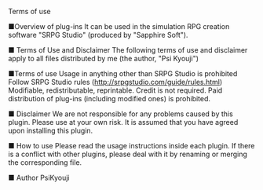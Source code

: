 Terms of use

■Overview of plug-ins
It can be used in the simulation RPG creation software "SRPG Studio" (produced by "Sapphire Soft").

■ Terms of Use and Disclaimer
The following terms of use and disclaimer apply to all files distributed by me (the author, "Psi Kyouji")

■Terms of use
Usage in anything other than SRPG Studio is prohibited
Follow SRPG Studio rules (http://srpgstudio.com/guide/rules.html)
Modifiable, redistributable, reprintable. Credit is not required.
Paid distribution of plug-ins (including modified ones) is prohibited.

■ Disclaimer
We are not responsible for any problems caused by this plugin.
Please use at your own risk.
It is assumed that you have agreed upon installing this plugin.

■ How to use
Please read the usage instructions inside each plugin.
If there is a conflict with other plugins, please deal with it by renaming or merging the corresponding file.

■ Author
PsiKyouji
